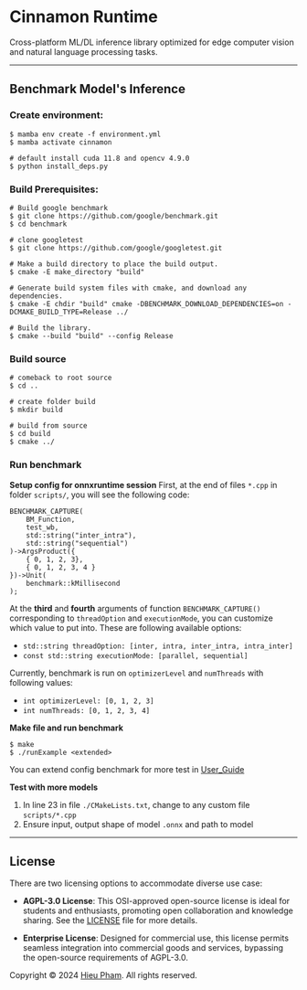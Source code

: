 # Cinnamon Runtime
Cross-platform ML/DL inference library optimized for edge computer vision and natural language processing tasks. 

---
## Benchmark Model's Inference
### Create environment:
```
$ mamba env create -f environment.yml
$ mamba activate cinnamon

# default install cuda 11.8 and opencv 4.9.0
$ python install_deps.py 
```
### Build Prerequisites:
```
# Build google benchmark
$ git clone https://github.com/google/benchmark.git
$ cd benchmark

# clone googletest
$ git clone https://github.com/google/googletest.git

# Make a build directory to place the build output.
$ cmake -E make_directory "build"

# Generate build system files with cmake, and download any dependencies.
$ cmake -E chdir "build" cmake -DBENCHMARK_DOWNLOAD_DEPENDENCIES=on -DCMAKE_BUILD_TYPE=Release ../

# Build the library.
$ cmake --build "build" --config Release
```

### Build source
```
# comeback to root source
$ cd ..

# create folder build
$ mkdir build

# build from source
$ cd build
$ cmake ../
```

### Run benchmark
**Setup config for onnxruntime session**
First, at the end of files `*.cpp` in folder `scripts/`, you will see the following code:
```
BENCHMARK_CAPTURE(
    BM_Function, 
    test_wb, 
    std::string("inter_intra"), 
    std::string("sequential")
)->ArgsProduct({
    { 0, 1, 2, 3},
    { 0, 1, 2, 3, 4 }
})->Unit(
    benchmark::kMillisecond
);
```
At the **third** and **fourth** arguments of function `BENCHMARK_CAPTURE()` corresponding to `threadOption` and `executionMode`, you can customize which value to put into. These are following available options:
* `std::string threadOption: [inter, intra, inter_intra, intra_inter]` 
* `const std::string executionMode: [parallel, sequential]`

Currently, benchmark is run on `optimizerLevel` and `numThreads` with following values:
* `int optimizerLevel: [0, 1, 2, 3]`
* `int numThreads: [0, 1, 2, 3, 4]`

**Make file and run benchmark**
```
$ make
$ ./runExample <extended>
```
You can extend config benchmark for more test in [User_Guide](https://google.github.io/benchmark/user_guide.html)

**Test with more models**
1. In line 23 in file `./CMakeLists.txt`, change to any custom file `scripts/*.cpp`
2. Ensure input, output shape of model `.onnx` and path to model 


---

## License
There are two licensing options to accommodate diverse use case:

* **AGPL-3.0 License**:
This OSI-approved open-source license is ideal for students and enthusiasts, promoting open collaboration and knowledge sharing. See the [LICENSE](LICENSE) file for more details.

* **Enterprise License**:
Designed for commercial use, this license permits seamless integration into commercial goods and services, bypassing the open-source requirements of AGPL-3.0.

Copyright &copy; 2024 [Hieu Pham](https://github.com/hieupth). All rights reserved.